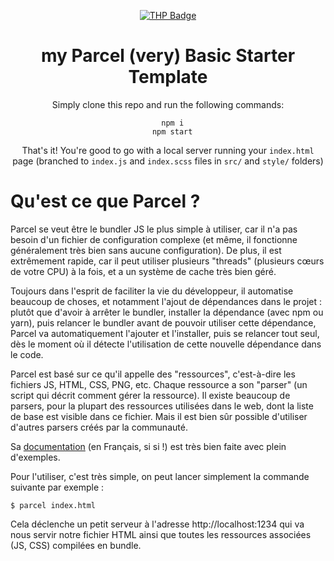 <div align="center">

[![THP Badge](https://github.com/0xKubitus/Usefull-Stuff-for-README/blob/main/assets/mkdwn-badges/the-hacking-project.svg
)](https://www.thehackingproject.org/)

# my Parcel (very) Basic Starter Template
  
Simply clone this repo and run the following commands:
```
  npm i
  npm start
```
That's it! You're good to go with a local server running your `index.html` page (branched to `index.js` and `index.scss` files in `src/` and `style/` folders)

</div>

# Qu'est ce que Parcel ?

Parcel se veut être le bundler JS le plus simple à utiliser, car il n'a pas besoin d'un fichier de configuration complexe (et même, il fonctionne généralement très bien sans aucune configuration). De plus, il est extrêmement rapide, car il peut utiliser plusieurs "threads" (plusieurs cœurs de votre CPU) à la fois, et a un système de cache très bien géré.

Toujours dans l'esprit de faciliter la vie du développeur, il automatise beaucoup de choses, et notamment l'ajout de dépendances dans le projet : plutôt que d'avoir à arrêter le bundler, installer la dépendance (avec npm ou yarn), puis relancer le bundler avant de pouvoir utiliser cette dépendance, Parcel va automatiquement l'ajouter et l'installer, puis se relancer tout seul, dès le moment où il détecte l'utilisation de cette nouvelle dépendance dans le code.

Parcel est basé sur ce qu'il appelle des "ressources", c'est-à-dire les fichiers JS, HTML, CSS, PNG, etc. Chaque ressource a son "parser" (un script qui décrit comment gérer la ressource). Il existe beaucoup de parsers, pour la plupart des ressources utilisées dans le web, dont la liste de base est visible dans ce fichier. Mais il est bien sûr possible d'utiliser d'autres parsers créés par la communauté.

Sa <a href="https://fr.parceljs.org/getting_started.html">documentation</a> (en Français, si si !) est très bien faite avec plein d'exemples.

Pour l'utiliser, c'est très simple, on peut lancer simplement la commande suivante par exemple :
```
$ parcel index.html
```

Cela déclenche un petit serveur à l'adresse http://localhost:1234 qui va nous servir notre fichier HTML ainsi que toutes les ressources associées (JS, CSS) compilées en bundle.
